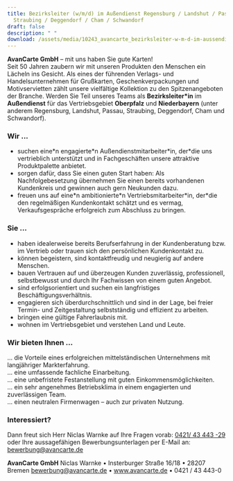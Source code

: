 ```yaml
---
title: Bezirksleiter (w/m/d) im Außendienst Regensburg / Landshut / Passau /
  Straubing / Deggendorf / Cham / Schwandorf
draft: false
description: " "
download: /assets/media/10243_avancarte_bezirksleiter-w-m-d-im-aussendienst_regensburg-landshut-passau-straubing-deggendorf-cham-schwandorf.pdf
---
```

**AvanCarte GmbH**  – mit uns haben Sie gute Karten!\
Seit 50 Jahren zaubern wir mit unseren Produkten den Menschen ein Lächeln ins Gesicht. Als eines der führenden Verlags- und Handelsunternehmen für Grußkarten, Geschenkverpackungen und Motivservietten zählt unsere vielfältige Kollektion zu den Spitzenangeboten der Branche. Werden Sie Teil unseres Teams als **Bezirksleiter*in** im **Außendienst** für das Vertriebsgebiet **Oberpfalz** und **Niederbayern** (unter anderem Regensburg, Landshut, Passau, Straubing, Deggendorf, Cham und Schwandorf).

### Wir ...

* suchen eine\*n engagierte\*n Außendienstmitarbeiter\*in, der\*die uns vertrieblich unterstützt und in Fachgeschäften unsere attraktive Produktpalette anbietet.
* sorgen dafür, dass Sie einen guten Start haben: Als Nachfolgebesetzung übernehmen Sie einen bereits vorhandenen Kundenkreis und gewinnen auch gern Neukunden dazu. 
* freuen uns auf eine\*n ambitionierte\*n Vertriebsmitarbeiter\*in, der\*die den regelmäßigen Kundenkontakt schätzt und es vermag, Verkaufsgespräche erfolgreich zum Abschluss zu bringen.



### Sie ...

* haben idealerweise bereits Berufserfahrung in der Kundenberatung bzw. im Vertrieb oder trauen sich den persönlichen Kundenkontakt zu.
* können begeistern, sind kontaktfreudig und neugierig auf andere Menschen.
* bauen Vertrauen auf und überzeugen Kunden zuverlässig, professionell, selbstbewusst und durch Ihr Fachwissen von einem guten Angebot.
* sind erfolgsorientiert und suchen ein langfristiges Beschäftigungsverhältnis.
* engagieren sich überdurchschnittlich und sind in der Lage, bei freier Termin- und Zeitgestaltung selbstständig und effizient zu arbeiten.
* bringen eine gültige Fahrerlaubnis mit.
* wohnen im Vertriebsgebiet und verstehen Land und Leute.



### Wir bieten Ihnen ...

... die Vorteile eines erfolgreichen mittelständischen Unternehmens mit langjähriger Markterfahrung.\
... eine umfassende fachliche Einarbeitung.\
... eine unbefristete Festanstellung mit guten Einkommensmöglichkeiten.\
... ein sehr angenehmes Betriebsklima in einem engagierten und zuverlässigen Team.\
... einen neutralen Firmenwagen – auch zur privaten Nutzung.

### Interessiert?

Dann freut sich Herr Niclas Warnke auf Ihre Fragen vorab: [0421/ 43 443 -29](tel:04214344329)\
oder Ihre aussagefähigen Bewerbungsunterlagen per E-Mail an: [bewerbung@avancarte.de](<mailto: bewerbung@avancarte.de>)

**AvanCarte GmbH**
Niclas Warnke • Insterburger Straße 16/18 • 28207 Bremen
[bewerbung@avancarte.de](<mailto: bewerbung@avancarte.de>) • www.avancarte.de • 0421 / 43 443-0